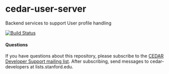 # cedar-user-server

Backend services to support User profile handling

[![Build Status](https://travis-ci.com/metadatacenter/cedar-user-server.svg?branch=master)](https://travis-ci.com/metadatacenter/cedar-user-server)

#### Questions

If you have questions about this repository, please subscribe to the [CEDAR Developer Support
mailing list](https://mailman.stanford.edu/mailman/listinfo/cedar-developers).
After subscribing, send messages to cedar-developers at lists.stanford.edu.


